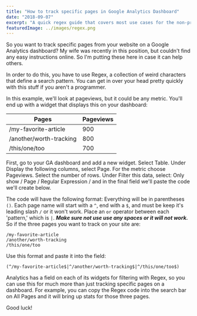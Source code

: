 ```yaml
---
title: "How to track specific pages in Google Analytics Dashboard"
date: "2018-09-07"
excerpt: "A quick regex guide that covers most use cases for the non-programmer"
featuredImage: ../images/regex.png
---
```


So you want to track specific pages from your website on a Google Analytics dashboard? My wife was recently in this position, but couldn't find any easy instructions online. So I'm putting these here in case it can help others.

In order to do this, you have to use Regex, a collection of weird characters that define a search pattern. You can get in over your head pretty quickly with this stuff if you aren't a programmer.

In this example, we'll look at pageviews, but it could be any metric. You'll end up with a widget that displays this on your dashboard:

| Pages | Pageviews |
|-------|-----------|
|/my-favorite-article|900|
|/another/worth-tracking|800|
|/this/one/too|700|

First, go to your GA dashboard and add a new widget. Select Table. Under Display the following columns, select Page. For the metric choose Pageviews. Select the number of rows. Under Filter this data, select: Only show / Page / Regular Expression / and in the final field we'll paste the code we'll create below. 

The code will have the following format: Everything will be in parentheses ```()```. Each page name will start with a ```^```, end with a ```$```, and must be keep it's leading slash ```/``` or it won't work. Place an ```or``` operator between each 'pattern,' which is ```|```. ***Make sure not use use any spaces or it will not work.*** So if the three pages you want to track on your site are:

```
/my-favorite-article 
/another/worth-tracking
/this/one/too
```

Use this format and paste it into the field: 

```regex
(^/my-favorite-article$|^/another/worth-tracking$|^/this/one/too$)
```

Analytics has a field on each of its widgets for filtering with Regex, so you can use this for much more than just tracking specific pages on a dashboard. For example, you can copy the Regex code into the search bar on All Pages and it will bring up stats for those three pages. 

Good luck! 